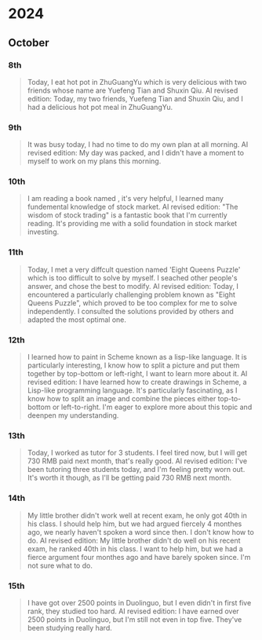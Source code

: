 # 2024

## October

### 8th
> Today, I eat hot pot in ZhuGuangYu which is very delicious with two friends whose name are Yuefeng Tian and Shuxin Qiu.
> AI revised edition: Today, my two friends, Yuefeng Tian and Shuxin Qiu, and I had a delicious hot pot meal in ZhuGuangYu.

### 9th
> It was busy today, I had no time to do my own plan at all morning.
> AI revised edition: My day was packed, and I didn't have a moment to myself to work on my plans this morning.

### 10th
> I am reading a book named <The Wisdom of Buy and Sell Stock>, it's very helpful, I learned many fundemental knowledge of stock market.
> AI revised edition: "The wisdom of stock trading" is a fantastic book that I'm currently reading. It's providing me with a solid foundation in stock market investing.

### 11th
> Today, I met a very diffcult question named 'Eight Queens Puzzle' which is too difficult to solve by myself. I seached other people's answer, and chose the best to modify.
> AI revised edition: Today, I encountered a particularly challenging problem known as "Eight Queens Puzzle", which proved to be too complex for me to solve independently. 
I consulted the solutions provided by others and adapted the most optimal one.

### 12th
> I learned how to paint in Scheme known as a lisp-like language. It is particularly interesting, I know how to split a picture and put them together by top-bottom or left-right, I want to learn more about it.
> AI revised edition: I have learned how to create drawings in Scheme, a Lisp-like programming language. It's particularly fascinating, as I know how to split an image and combine the pieces either top-to-bottom 
or left-to-right. I'm eager to explore more about this topic and deenpen my understanding.

### 13th
> Today, I worked as tutor for 3 students. I feel tired now, but I will get 730 RMB paid next month, that's really good.
> AI revised edition: I've been tutoring three students today, and I'm feeling pretty worn out. It's worth it though, as I'll be getting paid 730 RMB next month.

### 14th
> My little brother didn't work well at recent exam, he only got 40th in his class. I should help him, but we had argued fiercely 4 monthes ago, we nearly haven't spoken a word since then. I don't know how to do.
> AI revised edition: My little brother didn't do well on his recent exam, he ranked 40th in his class. I want to help him, but we had a fierce argument four monthes ago and have barely spoken since. I'm not sure what to do.

### 15th
> I have got over 2500 points in Duolinguo, but I even didn't in first five rank, they studied too hard.
> AI revised edition: I have earned over 2500 points in Duolinguo, but I'm still not even in top five. They've been studying really hard.
